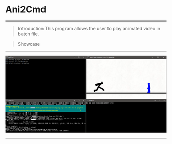 # Ani2Cmd
________________________________________
> Introduction
This program allows the user to play animated video in batch file.

> Showcase
________________________________________
![](.github/prev1.png)
________________________________________
